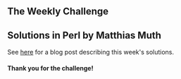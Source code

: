 ## The Weekly Challenge
## Solutions in Perl by Matthias Muth

See
[here](https://dev.to/muthm/domino-frequencies-and-the-vectorized-boomerang-4j5a)
for a blog post describing this week's solutions.

#### Thank you for the challenge!

